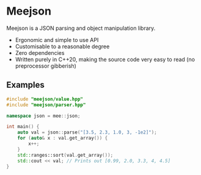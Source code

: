 # Meejson

Meejson is a JSON parsing and object manipulation library. 

- Ergonomic and simple to use API
- Customisable to a reasonable degree
- Zero dependencies
- Written purely in C++20, making the source code very easy to read (no preprocessor gibberish)

## Examples

```c++
#include "meejson/value.hpp"
#include "meejson/parser.hpp"

namespace json = mee::json;

int main() {
    auto val = json::parse("[3.5, 2.3, 1.0, 3, -1e2]");
    for (auto& x : val.get_array()) {
        x++;
    }
    std::ranges::sort(val.get_array());
    std::cout << val; // Prints out [0.99, 2.0, 3.3, 4, 4.5]
}
```

